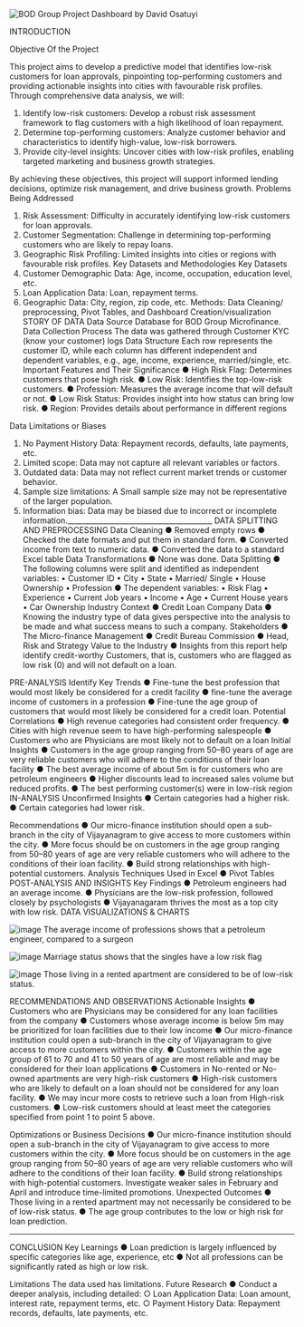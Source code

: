 ![BOD Group Project Dashboard by David Osatuyi](https://github.com/user-attachments/assets/14c0822d-8678-4562-85fe-0748aca75fac)

INTRODUCTION

Objective Of the Project

This project aims to develop a predictive model that identifies low-risk customers for loan approvals, pinpointing top-performing customers and providing actionable insights into cities with favourable risk profiles. Through comprehensive data analysis, we will:

1. Identify low-risk customers: Develop a robust risk assessment framework to flag customers with a high likelihood of loan repayment.
2. Determine top-performing customers: Analyze customer behavior and characteristics to identify high-value, low-risk borrowers.
3. Provide city-level insights: Uncover cities with low-risk profiles, enabling targeted marketing and business growth strategies.

By achieving these objectives, this project will support informed lending decisions, optimize risk management, and drive business growth.
Problems Being Addressed
1. Risk Assessment: Difficulty in accurately identifying low-risk customers for loan approvals.
2. Customer Segmentation: Challenge in determining top-performing customers who are likely to repay loans.
3. Geographic Risk Profiling: Limited insights into cities or regions with favourable risk profiles.
Key Datasets and Methodologies
Key Datasets
1. Customer Demographic Data: Age, income, occupation, education level, etc.
2. Loan Application Data: Loan, repayment terms.
3. Geographic Data: City, region, zip code, etc.
Methods:
Data Cleaning/ preprocessing, Pivot Tables, and Dashboard Creation/visualization
STORY OF DATA
Data Source
Database for BOD Group Microfinance.
Data Collection Process
The data was gathered through Customer KYC (know your customer) logs
Data Structure
Each row represents the customer ID, while each column has different independent and dependent variables, e.g., age, income, experience, married/single, etc.
Important Features and Their Significance
● High Risk Flag: Determines customers that pose high risk.
● Low Risk: Identifies the top-low-risk customers.
● Profession: Measures the average income that will default or not.
● Low Risk Status: Provides insight into how status can bring low risk.
● Region: Provides details about performance in different regions

Data Limitations or Biases
1. No Payment History Data: Repayment records, defaults, late payments, etc.
2. Limited scope: Data may not capture all relevant variables or factors.
3. Outdated data: Data may not reflect current market trends or customer behavior.
4. Sample size limitations: A Small sample size may not be representative of the larger population.
5. Information bias: Data may be biased due to incorrect or incomplete information.________________________________________
DATA SPLITTING AND PREPROCESSING
Data Cleaning
● Removed empty rows
● Checked the date formats and put them in standard form.
● Converted income from text to numeric data.
● Converted the data to a standard Excel table
Data Transformations
● None was done.
Data Splitting
● The following columns were split and identified as independent variables:
• Customer ID
• City
• State
• Married/ Single
• House Ownership
• Profession
● The dependent variables:
• Risk Flag
• Experience
• Current Job years
• Income
• Age
• Current House years
• Car Ownership
Industry Context
● Credit Loan Company Data
● Knowing the industry type of data gives perspective into the analysis to be made and what success means to such a company.
Stakeholders
● The Micro-finance Management
● Credit Bureau Commission
● Head, Risk and Strategy
Value to the Industry
● Insights from this report help identify credit-worthy Customers, that is, customers who are flagged as low risk (0) and will not default on a loan.

PRE-ANALYSIS
Identify Key Trends
● Fine-tune the best profession that would most likely be considered for a credit facility
● fine-tune the average income of customers in a profession
● Fine-tune the age group of customers that would most likely be considered for a credit loan.
Potential Correlations
● High revenue categories had consistent order frequency.
● Cities with high revenue seem to have high-performing salespeople
● Customers who are Physicians are most likely not to default on a loan
Initial Insights
● Customers in the age group ranging from 50–80 years of age are very reliable customers who will adhere to the conditions of their loan facility
● The best average income of about 5m is for customers who are petroleum engineers
● Higher discounts lead to increased sales volume but reduced profits.
● The best performing customer(s) were in low-risk region
IN-ANALYSIS
Unconfirmed Insights
● Certain categories had a higher risk.
● Certain categories had lower risk.

Recommendations
● Our micro-finance institution should open a sub-branch in the city of Vijayanagram to give access to more customers within the city.
● More focus should be on customers in the age group ranging from 50–80 years of age are very reliable customers who will adhere to the conditions of their loan facility.
● Build strong relationships with high-potential customers.
Analysis Techniques Used in Excel
● Pivot Tables
POST-ANALYSIS AND INSIGHTS
Key Findings
● Petroleum engineers had an average income.
● Physicians are the low-risk profession, followed closely by psychologists
● Vijayanagaram thrives the most as a top city with low risk.
DATA VISUALIZATIONS & CHARTS

![image](https://github.com/user-attachments/assets/249acbd6-850b-4ee2-8ec2-50499bd588fc)
The average income of professions shows that a petroleum engineer, compared to a surgeon

![image](https://github.com/user-attachments/assets/5cc95bb8-580a-47e2-83d9-c74a098a7ce7)
Marriage status shows that the singles have a low risk flag

![image](https://github.com/user-attachments/assets/d36e6491-5a4d-4754-8a56-80acf48dcf6b)
Those living in a rented apartment are considered to be of low-risk status.

RECOMMENDATIONS AND OBSERVATIONS
Actionable Insights
● Customers who are Physicians may be considered for any loan facilities from the company
● Customers whose average income is below 5m may be prioritized for loan facilities due to their low income
● Our micro-finance institution could open a sub-branch in the city of Vijayanagram to give access to more customers within the city.
● Customers within the age group of 61 to 70 and 41 to 50 years of age are most reliable and may be considered for their loan applications
● Customers in No-rented or No-owned apartments are very high-risk customers
● High-risk customers who are likely to default on a loan should not be considered for any loan facility.
● We may incur more costs to retrieve such a loan from High-risk customers.
● Low-risk customers should at least meet the categories specified from point 1 to point 5 above.

Optimizations or Business Decisions
● Our micro-finance institution should open a sub-branch in the city of Vijayanagram to give access to more customers within the city.
● More focus should be on customers in the age group ranging from 50–80 years of age are very reliable customers who will adhere to the conditions of their loan facility.
● Build strong relationships with high-potential customers. Investigate weaker sales in February and April and introduce time-limited promotions.
Unexpected Outcomes
● Those living in a rented apartment may not necessarily be considered to be of low-risk status.
● The age group contributes to the low or high risk for loan prediction.

________________________________________

CONCLUSION
Key Learnings
● Loan prediction is largely influenced by specific categories like age, experience, etc
● Not all professions can be significantly rated as high or low risk.

Limitations
The data used has limitations.
Future Research
● Conduct a deeper analysis, including detailed:
○ Loan Application Data: Loan amount, interest rate, repayment terms, etc.
○ Payment History Data: Repayment records, defaults, late payments, etc.

